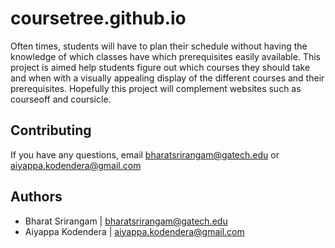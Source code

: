 # coursetree.github.io

  Often times, students will have to plan their schedule without having the knowledge of which classes have which prerequisites easily available. This project is aimed help students figure out which courses they should take and when with a visually appealing display of the different courses and their prerequisites. Hopefully this project will complement websites such as courseoff and coursicle.

## Contributing
If you have any questions, email 
bharatsrirangam@gatech.edu or aiyappa.kodendera@gmail.com

## Authors 
* Bharat Srirangam | bharatsrirangam@gatech.edu
* Aiyappa Kodendera | aiyappa.kodendera@gmail.com
